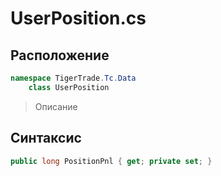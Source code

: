 
# UserPosition.cs
## Расположение
```csharp
namespace TigerTrade.Tc.Data  
    class UserPosition
```

> Описание

## Синтаксис
```csharp
public long PositionPnl { get; private set; }
```
